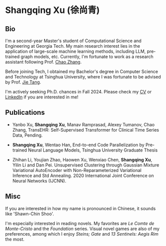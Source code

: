 # Shangqing Xu (徐尚青)

## Bio

I'm a second-year Master's student of Computational Science and Engineering at Georgia Tech. My main research interest lies in the application of large-scale machine learning methods, including LLM, pre-trained graph models, etc. Currently, I'm fortunate to work as a research assistant following Prof. [Chao Zhang](http://chaozhang.org). 

Before joining Tech, I obtained my Bachelor's degree in Computer Science and Technology at Tsinghua University, where I was fortunate to be advised by Prof. [Jie Tang](http://keg.cs.tsinghua.edu.cn/jietang/). 

I'm actively seeking Ph.D. chances in Fall 2024. Please check my [CV](https://drive.google.com/file/d/1jozNuglyS4b8L970kuwvelUjSZBm9yHo/view?usp=share_link) or [LinkedIn](https://www.linkedin.com/in/shangqing-xu-08735a258/) if you are interested in me!

## Publications

- Yanbo Xu, **Shangqing Xu**, Manav Ramprasad, Alexey Tumanov, Chao Zhang, TransEHR: Self-Supervised Transformer for Clinical Time Series Data, Pending.

- **Shangqing Xu**, Wentao Han, End-to-end Code Parallelization by Pre-trained Neural Language Models, Tsinghua University Graduate Thesis

- Zhihan Li, Youjian Zhao, Haowen Xu, Wenxiao Chen, **Shangqing Xu**, Yilin Li and Dan Pei. Unsupervised Clustering through Gaussian Mixture Variational AutoEncoder with Non-Reparameterized Variational Inference and Std Annealing. 2020 International Joint Conference on Neural Networks (IJCNN).

## Misc

If you are interested in how my name is pronounced in Chinese, it sounds like 'Shawn-Chin Shoo'.

I'm especially interested in reading novels. My favorites are *Le Comte de Monte-Cristo* and the *Foundation* series. Visual novel games are also of my preferences, among which I enjoy *Steins; Gate* and *13 Sentinels: Aegis Rim* the most. 
